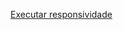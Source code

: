 <a href="https://lucas-s-evaristo.github.com/Front-End/responsividade/responsividade-1.html">Executar responsividade</a>